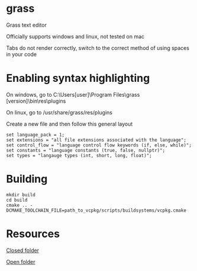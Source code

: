 # grass
Grass text editor

Officially supports windows and linux, not tested on mac

Tabs do not render correctly, switch to the correct method of using spaces in your code

# Enabling syntax highlighting
On windows, go to C:\Users\[user]\Program Files\grass [version]\bin\res\plugins

On linux, go to /usr/share/grass/res/plugins

Create a new file and then follow this general layout
```
set language_pack = 1;
set extensions = "all file extensions associated with the language";
set control_flow = "language control flow keywords (if, else, while)";
set constants = "language constants (true, false, nullptr)";
set types = "langauge types (int, short, long, float)";
```

# Building
```
mkdir build
cd build
cmake .. -DCMAKE_TOOLCHAIN_FILE=path_to_vcpkg/scripts/buildsystems/vcpkg.cmake
```

# Resources
[Closed folder](https://iconarchive.com/show/sleek-xp-basic-icons-by-hopstarter/Folder-icon.html)

[Open folder](https://iconarchive.com/show/sleek-xp-basic-icons-by-hopstarter/Folder-Open-icon.html)
